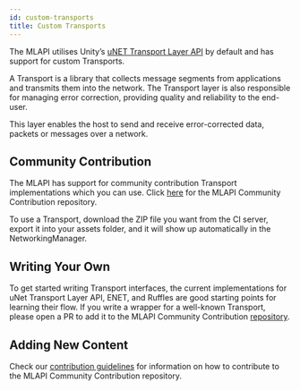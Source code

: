 ```yaml
---
id: custom-transports
title: Custom Transports
---
```


The MLAPI utilises Unity’s [uNET Transport Layer API](https://docs.unity3d.com/Manual/UNetUsingTransport.html) by default and has support for custom Transports. 

A Transport is a library that collects message segments from applications and transmits them into the network. The Transport layer is also responsible for managing error correction, providing quality and reliability to the end-user.

This layer enables the host to send and receive error-corrected data, packets or messages over a network.

## Community Contribution

The MLAPI has support for community contribution Transport implementations which you can use. Click [here](https://github.com/Unity-Technologies/MLAPI.Transports) for the MLAPI Community Contribution repository. 

To use a Transport, download the ZIP file you want from the CI server, export it into your assets folder, and it will show up automatically in the NetworkingManager.

## Writing Your Own

To get started writing Transport interfaces, the current implementations for uNet Transport Layer API, ENET, and Ruffles are good starting points for learning their flow. If you write a wrapper for a well-known Transport, please open a PR to add it to the MLAPI Community Contribution [repository](https://github.com/Unity-Technologies/mlapi-community-contributions).

## Adding New Content

Check our [contribution guidelines](https://github.com/Unity-Technologies/mlapi-community-contributions/blob/master/CONTRIBUTING.md) for information on how to contribute to the MLAPI Community Contribution repository.
